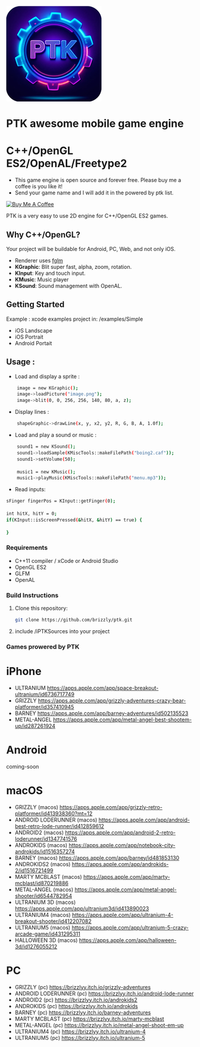 <img src="logo.png" width="256" height="256">

# PTK awesome mobile game engine
# C++/OpenGL ES2/OpenAL/Freetype2

- This game engine is open source and forever free. Please buy me a coffee is you like it!
- Send your game name and I will add it in the powered by ptk list.

[![Buy Me A Coffee](https://cdn.buymeacoffee.com/buttons/default-orange.png)](https://www.buymeacoffee.com/jmapp)

PTK is a very easy to use 2D engine for C++/OpenGL ES2 games.

## Why C++/OpenGL?

Your project will be buildable for Android, PC, Web, and not only iOS.

- Renderer uses [fglm](https://github.com/brackeen/glfm)
- **KGraphic**: Blit super fast, alpha, zoom, rotation.
- **KInput**: Key and touch input.
- **KMusic**: Music player
- **KSound**: Sound management with OpenAL.

## Getting Started

Example : xcode examples project in: /examples/Simple
- iOS Landscape
- iOS Portrait
- Android Portait

## Usage : 

- Load and display a sprite :
```bash
	image = new KGraphic();
	image->loadPicture("image.png");
	image->blit(0, 0, 256, 256, 140, 80, a, z);
```

- Display lines :
```bash
    shapeGraphic->drawLine(x, y, x2, y2, R, G, B, A, 1.0f);

```

- Load and play a sound or music :
```bash
	sound1 = new KSound();
	sound1->loadSample(KMiscTools::makeFilePath("boing2.caf"));
	sound1->setVolume(50);

	music1 = new KMusic();
	music1->playMusic(KMiscTools::makeFilePath("menu.mp3"));
```

- Read inputs:
```bash
sFinger fingerPos = KInput::getFinger(0);

int hitX, hitY = 0;
if(KInput::isScreenPressed(&hitX, &hitY) == true) {

}

```


### Requirements

- C++11 compiler / xCode or Android Studio
- OpenGL ES2
- GLFM
- OpenAL

### Build Instructions

1. Clone this repository:
   ```bash
   git clone https://github.com/brizzly/ptk.git
   ```
2. include /iPTKSources into your project   


### Games prowered by PTK

# iPhone
- ULTRANIUM https://apps.apple.com/app/space-breakout-ultranium/id6736717749
- GRIZZLY https://apps.apple.com/app/grizzly-adventures-crazy-bear-platformer/id357410945
- BARNEY https://apps.apple.com/app/barney-adventures/id502135523
- METAL-ANGEL https://apps.apple.com/app/metal-angel-best-shootem-up/id287261924

# Android
coming-soon

# macOS
- GRIZZLY (macos) https://apps.apple.com/app/grizzly-retro-platformer/id413938360?mt=12
- ANDROID LODERUNNER (macos) https://apps.apple.com/app/android-best-retro-lode-runner/id412859612
- ANDROID2 (macos) https://apps.apple.com/app/android-2-retro-loderunner/id1347741576
- ANDROKIDS (macos) https://apps.apple.com/app/notebook-city-androkids/id1516357274
- BARNEY (macos) https://apps.apple.com/app/barney/id481853130
- ANDROKIDS2 (macos) https://apps.apple.com/app/androkids-2/id1516721499
- MARTY MCBLAST (macos) https://apps.apple.com/app/marty-mcblast/id870219886
- METAL-ANGEL (macos) https://apps.apple.com/app/metal-angel-shooter/id6544782954
- ULTRANIUM 3D (macos) https://apps.apple.com/app/ultranium3d/id413890023
- ULTRANIUM4 (macos) https://apps.apple.com/app/ultranium-4-breakout-shooter/id412207082
- ULTRANIUM5 (macos) https://apps.apple.com/app/ultranium-5-crazy-arcade-game/id431295311
- HALLOWEEN 3D (macos) https://apps.apple.com/app/halloween-3d/id1276055212

# PC
- GRIZZLY (pc) https://brizzlyy.itch.io/grizzly-adventures
- ANDROID LODERUNNER (pc) https://brizzlyy.itch.io/android-lode-runner
- ANDROID2 (pc) https://brizzlyy.itch.io/androkids2
- ANDROKIDS (pc) https://brizzlyy.itch.io/androkids
- BARNEY (pc) https://brizzlyy.itch.io/barney-adventures
- MARTY MCBLAST (pc) https://brizzlyy.itch.io/marty-mcblast
- METAL-ANGEL (pc) https://brizzlyy.itch.io/metal-angel-shoot-em-up
- ULTRANIUM4 (pc) https://brizzlyy.itch.io/ultranium-4
- ULTRANIUM5 (pc) https://brizzlyy.itch.io/ultranium-5


